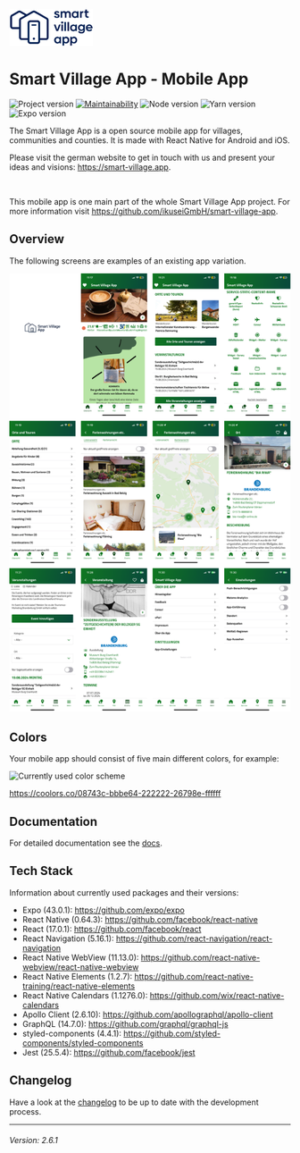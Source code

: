 <img src="./smart-village-app-logo.png" width="150">

# Smart Village App - Mobile App

![Project version](https://img.shields.io/badge/version-2.6.1-informational.svg) [![Maintainability](https://api.codeclimate.com/v1/badges/ee77a5fd8990be0158c1/maintainability)](https://codeclimate.com/github/ikuseiGmbH/smart-village-app-app/maintainability) ![Node version](https://img.shields.io/badge/node-14.18.1-informational.svg) ![Yarn version](https://img.shields.io/badge/yarn-1.22.4-informational.svg) ![Expo version](https://img.shields.io/badge/expo-43.0.0-informational.svg)

The Smart Village App is a open source mobile app for villages, communities and counties. It is made with React Native for Android and iOS.

Please visit the german website to get in touch with us and present your ideas and visions: https://smart-village.app.

&nbsp;

This mobile app is one main part of the whole Smart Village App project. For more information visit https://github.com/ikuseiGmbH/smart-village-app.

## Overview

The following screens are examples of an existing app variation.

<img alt="Example screens Smart Village App" src="./example-screens.png">

## Colors

Your mobile app should consist of five main different colors, for example:

<img alt="Currently used color scheme" src="./color_scheme-08743c-bbbe64-222222-26798e-ffffff.png" width="420">

https://coolors.co/08743c-bbbe64-222222-26798e-ffffff

## Documentation

For detailed documentation see the [docs](./docs/INDEX.md).

## Tech Stack

Information about currently used packages and their versions:

- Expo (43.0.1): https://github.com/expo/expo
- React Native (0.64.3): https://github.com/facebook/react-native
- React (17.0.1): https://github.com/facebook/react
- React Navigation (5.16.1): https://github.com/react-navigation/react-navigation
- React Native WebView (11.13.0): https://github.com/react-native-webview/react-native-webview
- React Native Elements (1.2.7): https://github.com/react-native-training/react-native-elements
- React Native Calendars (1.1276.0): https://github.com/wix/react-native-calendars
- Apollo Client (2.6.10): https://github.com/apollographql/apollo-client
- GraphQL (14.7.0): https://github.com/graphql/graphql-js
- styled-components (4.4.1): https://github.com/styled-components/styled-components
- Jest (25.5.4): https://github.com/facebook/jest

## Changelog

Have a look at the [changelog](./CHANGELOG.md) to be up to date with the development process.

---

###### Version: 2.6.1
